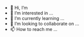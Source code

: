 - 👋 Hi, I’m 
- 👀 I’m interested in ...
- 🌱 I’m currently learning ...
- 💞️ I’m looking to collaborate on ...
- 📫 How to reach me ...

<!-- is a ✨ special ✨ repository because its `README.md` (this file) appears on your GitHub profile.
You can click the Preview link to take a look at your changes.
--->
